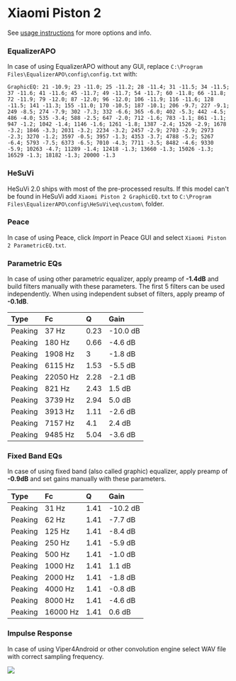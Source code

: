 # Xiaomi Piston 2
See [usage instructions](https://github.com/jaakkopasanen/AutoEq#usage) for more options and info.

### EqualizerAPO
In case of using EqualizerAPO without any GUI, replace `C:\Program Files\EqualizerAPO\config\config.txt`
with:
```
GraphicEQ: 21 -10.9; 23 -11.0; 25 -11.2; 28 -11.4; 31 -11.5; 34 -11.5; 37 -11.6; 41 -11.6; 45 -11.7; 49 -11.7; 54 -11.7; 60 -11.8; 66 -11.8; 72 -11.9; 79 -12.0; 87 -12.0; 96 -12.0; 106 -11.9; 116 -11.6; 128 -11.5; 141 -11.3; 155 -11.0; 170 -10.5; 187 -10.1; 206 -9.7; 227 -9.1; 249 -8.5; 274 -7.9; 302 -7.3; 332 -6.6; 365 -6.0; 402 -5.3; 442 -4.5; 486 -4.0; 535 -3.4; 588 -2.5; 647 -2.0; 712 -1.6; 783 -1.1; 861 -1.1; 947 -1.2; 1042 -1.4; 1146 -1.6; 1261 -1.8; 1387 -2.4; 1526 -2.9; 1678 -3.2; 1846 -3.3; 2031 -3.2; 2234 -3.2; 2457 -2.9; 2703 -2.9; 2973 -2.3; 3270 -1.2; 3597 -0.5; 3957 -1.3; 4353 -3.7; 4788 -5.2; 5267 -6.4; 5793 -7.5; 6373 -6.5; 7010 -4.3; 7711 -3.5; 8482 -4.6; 9330 -5.9; 10263 -4.7; 11289 -1.4; 12418 -1.3; 13660 -1.3; 15026 -1.3; 16529 -1.3; 18182 -1.3; 20000 -1.3
```

### HeSuVi
HeSuVi 2.0 ships with most of the pre-processed results. If this model can't be found in HeSuVi add
`Xiaomi Piston 2 GraphicEQ.txt` to `C:\Program Files\EqualizerAPO\config\HeSuVi\eq\custom\` folder.

### Peace
In case of using Peace, click *Import* in Peace GUI and select `Xiaomi Piston 2 ParametricEQ.txt`.

### Parametric EQs
In case of using other parametric equalizer, apply preamp of **-1.4dB** and build filters manually
with these parameters. The first 5 filters can be used independently.
When using independent subset of filters, apply preamp of **-0.1dB**.

| Type    | Fc       |    Q | Gain     |
|:--------|:---------|:-----|:---------|
| Peaking | 37 Hz    | 0.23 | -10.0 dB |
| Peaking | 180 Hz   | 0.66 | -4.6 dB  |
| Peaking | 1908 Hz  | 3    | -1.8 dB  |
| Peaking | 6115 Hz  | 1.53 | -5.5 dB  |
| Peaking | 22050 Hz | 2.28 | -2.1 dB  |
| Peaking | 821 Hz   | 2.43 | 1.5 dB   |
| Peaking | 3739 Hz  | 2.94 | 5.0 dB   |
| Peaking | 3913 Hz  | 1.11 | -2.6 dB  |
| Peaking | 7157 Hz  | 4.1  | 2.4 dB   |
| Peaking | 9485 Hz  | 5.04 | -3.6 dB  |

### Fixed Band EQs
In case of using fixed band (also called graphic) equalizer, apply preamp of **-0.9dB** and set
gains manually with these parameters.

| Type    | Fc       |    Q | Gain     |
|:--------|:---------|:-----|:---------|
| Peaking | 31 Hz    | 1.41 | -10.2 dB |
| Peaking | 62 Hz    | 1.41 | -7.7 dB  |
| Peaking | 125 Hz   | 1.41 | -8.4 dB  |
| Peaking | 250 Hz   | 1.41 | -5.9 dB  |
| Peaking | 500 Hz   | 1.41 | -1.0 dB  |
| Peaking | 1000 Hz  | 1.41 | 1.1 dB   |
| Peaking | 2000 Hz  | 1.41 | -1.8 dB  |
| Peaking | 4000 Hz  | 1.41 | -0.8 dB  |
| Peaking | 8000 Hz  | 1.41 | -4.6 dB  |
| Peaking | 16000 Hz | 1.41 | 0.6 dB   |

### Impulse Response
In case of using Viper4Android or other convolution engine select WAV file with correct sampling frequency.

![](https://raw.githubusercontent.com/jaakkopasanen/AutoEq/master/results/innerfidelity/sbaf-serious/Xiaomi%20Piston%202/Xiaomi%20Piston%202.png)